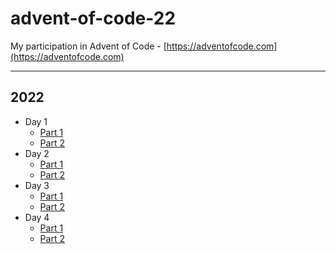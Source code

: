 # advent-of-code-22

My participation in Advent of Code - [https://adventofcode.com](https://adventofcode.com)

---

## 2022

- Day 1
    - [Part 1](./day-1/part-1/instructions.md)
    - [Part 2](./day-1/part-2/instructions.md)
- Day 2
    - [Part 1](./day-2/part-1/instructions.md)
    - [Part 2](./day-2/part-2/instructions.md)
- Day 3
    - [Part 1](./day-3/part-1/instructions.md)
    - [Part 2](./day-3/part-2/instructions.md)
- Day 4
    - [Part 1](./day-4/part-1/instructions.md)
    - [Part 2](./day-4/part-2/instructions.md)
